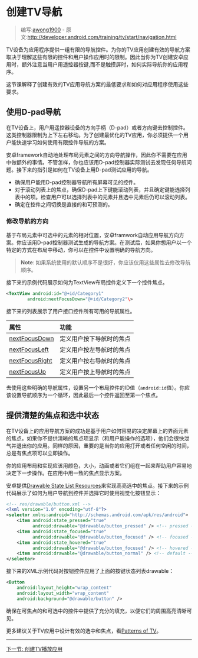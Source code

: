 <!-- # Creating TV Navigation # -->
# 创建TV导航

> 编写:[awong1900](https://github.com/awong1900) - 原文:<http://developer.android.com/training/tv/start/navigation.html>

<!-- TV devices provide a limited set of navigation controls for apps. Creating an effective navigation scheme for your TV app depends on understanding these limited controls and the limits of users' perception while operating your app. As you build your Android app for TVs, pay special attention to how the user actually navigates around your app when using remote control buttons instead of a touch screen.
-->

TV设备为应用程序提供一组有限的导航控件。为你的TV应用创建有效的导航方案取决于理解这些有限的控件和用户操作应用时的限制。因此当你为TV创建安卓应用时，额外注意当用户用遥控器按键,而不是触摸屏时，如何实际导航你的应用程序。

<!-- This lesson explains the minimum requirements for creating effective TV app navigation scheme and how to apply those requirements to your app. -->

这节课解释了创建有效的TV应用导航方案的最低要求和如何对应用程序使用这些要求。

<!-- ## Enable D-pad Navigation ## -->
## 使用D-pad导航

<!-- On a TV device, users navigate with controls on a remote control device, using either a directional pad (D-pad) or arrow keys. This type of control limits movement to up, down, left, and right. To build a great TV-optimized app, you must provide a navigation scheme where the user can quickly learn how to navigate your app using these limited controls. -->

在TV设备上，用户用遥控器设备的方向手柄（D-pad）或者方向键去控制控件。这类控制器限制为上下左右移动。为了创建最优化的TV应用，你必须提供一个用户能快速学习如何使用有限控件导航的方案。

<!-- The Android framework handles directional navigation between layout elements automatically, so you typically do not need to do anything extra for your app. However, you should thoroughly test navigation with a D-pad controller to discover any navigation problems. Follow these guidelines to test that your app's navigation system works well with a D-pad on a TV device: -->

安卓framework自动地处理布局元素之间的方向导航操作，因此你不需要在应用中做额外的事情。不管怎样，你也应该用D-pad控制器实际测试去发现任何导航问题。接下来的指引是如何在TV设备上用D-pad测试应用的导航。

<!-- 
- Ensure that a user with a D-pad controller can navigate to all visible controls on the screen.
- For scrolling lists with focus, make sure that the D-pad up and down keys scroll the list, and the Enter key selects an item in the list. Verify that users can select an element in the list and that the list still scrolls when an element is selected.
- Ensure that switching between controls between controls is straightforward and predictable.
-->

- 确保用户能用D-pad控制器导航所有屏幕可见的控件。
- 对于滚动列表上的焦点，确保D-pad上下键能滚动列表，并且确定键能选择列表中的项。检查用户可以选择列表中的元素并且选中元素后仍可以滚动列表。
- 确定在控件之间切换是直接的和可预测的。

<!-- ### Modifying directional navigation ### -->
### 修改导航的方向

<!-- The Android framework automatically applies a directional navigation scheme based on the relative position of focusable elements in your layouts. You should test the generated navigation scheme in your app using a D-pad controller. After testing, if you decide you want users to move through your layouts in a specific way, you can set up explicit directional navigation for your controls. -->

基于布局元素中可选中的元素的相对位置，安卓framwork自动应用导航方向方案。你应该用D-pad控制器测试生成的导航方案。在测试后，如果你想用户以一个特定的方式在布局中移动，你可以在控件中设置明确的导航方向。

<!-- >**Note**: You should only use these attributes to modify the navigation order if the default order that the system applies does not work well. -->

>**Note**: 如果系统使用的默认顺序不是很好，你应该仅用这些属性去修改导航顺序。

<!-- The following code sample shows how to define the next control to receive focus for a TextView layout object: -->
接下来的示例代码展示如何为TextView布局控件定义下一个控件焦点。

```xml
<TextView android:id="@+id/Category1"
        android:nextFocusDown="@+id/Category2"\>
```

<!-- The following table lists all of the available navigation attributes for Android user interface widgets: -->
接下来的列表展示了用户接口控件所有可用的导航属性。

属性          |	功能
:-----------|:----------------
[nextFocusDown](http://developer.android.com/reference/android/R.attr.html#nextFocusDown) |定义用户按下导航时的焦点
[nextFocusLeft](http://developer.android.com/reference/android/R.attr.html#nextFocusLeft) |定义用户按左导航时的焦点
[nextFocusRight](http://developer.android.com/reference/android/R.attr.html#nextFocusRight)|定义用户按右导航时的焦点
[nextFocusUp](http://developer.android.com/reference/android/R.attr.html#nextFocusUp)   |定义用户按上导航时的焦点

<!-- To use one of these explicit navigation attributes, set the value to the ID (android:id value) of another widget in the layout. You should set up the navigation order as a loop, so that the last control directs focus back to the first one. -->
去使用这些明确的导航属性，设置另一个布局控件的ID值（`android:id`值）。你应该设置导航顺序为一个循环，因此最后一个控件返回至第一个焦点。

<!-- ## Provide Clear Focus and Selection ## -->
## 提供清楚的焦点和选中状态

<!-- The success of an app's navigation scheme on TV devices is depends on how easy it is for a user to determine what user interface element is in focus on screen. If you do not provide clear indications of focused items (and therefore what item a user can take action on), they can quickly become frustrated and exit your app. For the same reason, it is important to always have an item in focus that a user can take action on immediately after your app starts, or any time it is idle. -->

在TV设备上的应用导航方案的成功是基于用户如何容易的决定屏幕上的界面元素的焦点。如果你不提供清晰的焦点项显示（和用户能操作的选项），他们会很快泄气并退出你的应用。同样的原因，重要的是当你的应用打开或者任何空闲的时间，总是有焦点项可以立即操作。

<!-- Your app layout and implementation should use color, size, animation, or a combination of these attributes to help users easily determine what actions they can take next. Use a uniform scheme for indicating focus across your application. -->

你的应用布局和实现应该用颜色，大小，动画或者它们组在一起来帮助用户容易地决定下一步操作。在应用中用一致的焦点显示方案。

<!-- Android provides Drawable State List Resources to implement highlights for focused and selected controls. The following code example demonstrates how to enable visual behavior for a button to indicate that a user has navigated to the control and then selected it: -->
安卓提供[Drawable State List Resources](http://developer.android.com/guide/topics/resources/drawable-resource.html#StateList)来实现高亮选中的焦点。接下来的示例代码展示了如何为用户导航到控件并选择它时使用视觉化按钮显示：

```xml
<!-- res/drawable/button.xml -->
<?xml version="1.0" encoding="utf-8"?>
<selector xmlns:android="http://schemas.android.com/apk/res/android">
    <item android:state_pressed="true"
          android:drawable="@drawable/button_pressed" /> <!-- pressed -->
    <item android:state_focused="true"
          android:drawable="@drawable/button_focused" /> <!-- focused -->
    <item android:state_hovered="true"
          android:drawable="@drawable/button_focused" /> <!-- hovered -->
    <item android:drawable="@drawable/button_normal" /> <!-- default -->
</selector>
```

<!-- The following layout XML sample code applies the previous state list drawable to a Button: -->
接下来的XML示例代码对按钮控件应用了上面的按键状态列表drawable：

```xml
<Button
    android:layout_height="wrap_content"
    android:layout_width="wrap_content"
    android:background="@drawable/button" />
```

<!-- Make sure to provide sufficient padding within the focusable and selectable controls so that the highlights around them are clearly visible. -->
确保在可焦点的和可选中的控件中提供了充分的填充，以便它们的周围高亮清晰可见。

<!-- For more recommendations on designing effective selection and focus for your TV app, see Patterns for TV. -->
更多建议关于TV应用中设计有效的选中和焦点，看[Patterns of TV](http://developer.android.com/design/tv/patterns.html)。

-------------
[下一节: 创建TV播放应用](../playback/index.html)
